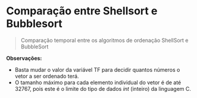 # Comparação entre Shellsort e Bubblesort
> Comparação temporal entre os algoritmos de ordenação ShellSort e BubbleSort

__Observações:__
- Basta mudar o valor da variável TF para decidir quantos números o vetor a ser ordenado terá.
- O tamanho máximo para cada elemento individual do vetor é de até 32767, pois este é o limite do tipo de dados _int_ (inteiro) da linguagem C.
